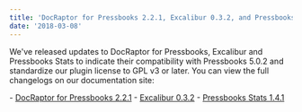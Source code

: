 ```yaml
---
title: 'DocRaptor for Pressbooks 2.2.1, Excalibur 0.3.2, and Pressbooks Stats 1.4.1'
date: '2018-03-08'
---
```


We've released updates to DocRaptor for Pressbooks, Excalibur and Pressbooks Stats to
indicate their compatibility with Pressbooks 5.0.2 and standardize our plugin license to
GPL v3 or later. You can view the full changelogs on our documentation site:

\-
[DocRaptor for Pressbooks 2.2.1](https://docs.pressbooks.org/changelog/pressbooks-docraptor/#2-2-1) -
[Excalibur 0.3.2](https://docs.pressbooks.org/changelog/excalibur/#0-3-2) -
[Pressbooks Stats 1.4.1](https://docs.pressbooks.org/changelog/pressbooks-stats/#1-4-1)
